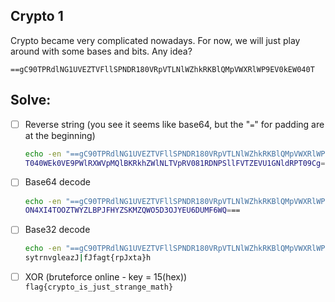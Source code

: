 ## Crypto 1

Crypto became very complicated nowadays. For now, we will just play around with some bases and bits.
Any idea?
```
==gC90TPRdlNG1UVEZTVFllSPNDR180VRpVTLNlWZhkRKBlQMpVWXRlWP9EV0kEW040T
```

## Solve:

- [ ] Reverse string (you see it seems like base64, but the "`=`" for padding are at the beginning)
  ```bash
  echo -en "==gC90TPRdlNG1UVEZTVFllSPNDR180VRpVTLNlWZhkRKBlQMpVWXRlWP9EV0kEW040T" | rev
  T040WEk0VE9PWlRXWVpMQlBKRkhZWlNLTVpRV081RDNPSllFVTZEVU1GNldRPT09Cg==
  ```

- [ ] Base64 decode
  ```bash
  echo -en "==gC90TPRdlNG1UVEZTVFllSPNDR180VRpVTLNlWZhkRKBlQMpVWXRlWP9EV0kEW040T" | rev | base64 -d
  ON4XI4TOOZTWYZLBPJFHYZSKMZQWO5D3OJYEU6DUMF6WQ===
  ```
 
- [ ] Base32 decode
  ```bash
  echo -en "==gC90TPRdlNG1UVEZTVFllSPNDR180VRpVTLNlWZhkRKBlQMpVWXRlWP9EV0kEW040T" | rev | base64 -d | base32 -d
  sytrnvgleazJ|fJfagt{rpJxta}h
  ```

- [ ] XOR (bruteforce online - key = 15(hex))
  ```flag{crypto_is_just_strange_math}```
  
